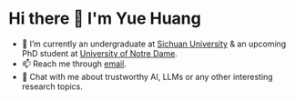 # Hi there 👋 I'm Yue Huang

<!--
**HowieHwong/HowieHwong** is a ✨ _special_ ✨ repository because its `README.md` (this file) appears on your GitHub profile.

Here are some ideas to get you started:

- 🔭 I’m currently working on ...
- 🌱 I’m currently learning ...
- 👯 I’m looking to collaborate on ...
- 🤔 I’m looking for help with ...
- 💬 Ask me about ...
- 📫 How to reach me: ...
- 😄 Pronouns: ...
- ⚡ Fun fact: ...
-->

- 🔭 I’m currently an undergraduate at [Sichuan University](https://www.scu.edu.cn/) & an upcoming PhD student at [University of Notre Dame](https://www.nd.edu/).
- 📫 Reach me through [email](https://mail.google.com/mail/u/0/?fs=1&tf=cm&source=mailto&to=howiehwong@gmail.com).
- 💬 Chat with me about trustworthy AI, LLMs or any other interesting research topics.
